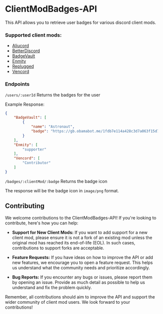# ClientModBadges-API

This API allows you to retrieve user badges for various discord client mods.

### Supported client mods:

- [Aliucord](https://github.com/Aliucord/Aliucord)
- [BetterDiscord](https://github.com/BetterDiscord/BetterDiscord)
- [BadgeVault](https://github.com/WolfPlugs/BadgeVault)
- [Enmity](https://github.com/enmity-mod/enmity)
- [Replugged](https://github.com/replugged-org/replugged)
- [Vencord](https://github.com/Vendicated/Vencord)

### Endpoints

`/users/:userId` Returns the badges for the user

Example Response:

```json
{
    "BadgeVault": [
        {
            "name": "Astronaut",
            "badge": "https://gb.obamabot.me/1fdb7e114a428c3d7a063f15d7616b59447e490f.png"
        }
    ],
    "Enmity": [
        "supporter"
    ],
    "Vencord": [
        "Contributor"
    ]
}
```

`/badges/:clientMod/:badge` Returns the badge icon

The response will be the badge icon in `image/png` format.

## Contributing

We welcome contributions to the ClientModBadges-API! If you're looking to contribute, here's how you can help:

- **Support for New Client Mods:** If you want to add support for a new client mod, please ensure it is not a fork of an existing mod unless the original mod has reached its end-of-life (EOL). In such cases, contributions to support forks are acceptable.

- **Feature Requests:** If you have ideas on how to improve the API or add new features, we encourage you to open a feature request. This helps us understand what the community needs and prioritize accordingly.

- **Bug Reports:** If you encounter any bugs or issues, please report them by opening an issue. Provide as much detail as possible to help us understand and fix the problem quickly.

Remember, all contributions should aim to improve the API and support the wider community of client mod users. We look forward to your contributions!
